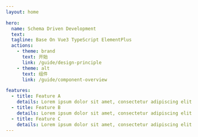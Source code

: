 ```yaml
---
layout: home

hero:
  name: Schema Driven Development
  text:
  tagline: Base On Vue3 TypeScript ElementPlus
  actions:
    - theme: brand
      text: 开始
      link: /guide/design-principle
    - theme: alt
      text: 组件
      link: /guide/component-overview

features:
  - title: Feature A
    details: Lorem ipsum dolor sit amet, consectetur adipiscing elit
  - title: Feature B
    details: Lorem ipsum dolor sit amet, consectetur adipiscing elit
  - title: Feature C
    details: Lorem ipsum dolor sit amet, consectetur adipiscing elit
---
```

